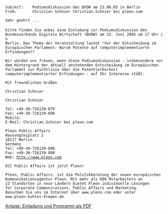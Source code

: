 `Subject:    Podiumsdiskussion des BVDW am 23.06.05 in Berlin`\
`From:       Christian Schnier Christian.Schnier bei pleon.com`

`Sehr geehrt ...`\
\
`bitte finden Sie anbei eine Einladung zur Podiumsdiskussion des`\
`Bundesverbands Digitale Wirtschaft (BVDW) am 23. Juni 2005 um 17 Uhr in`\
`Berlin. Das Thema der Veranstaltung lautet "Vor der Entscheidung im`\
`Europäischen Parlament: Warum Patente auf computerimplementierte`\
`Erfindungen??`

`Wir würden uns freuen, wenn diese Podiumsdiskussion - insbesondere vor`\
`dem Hintergrund der aktuell anstehenden Entscheidung im Europäischen`\
`Parlament zur Richtlinie über die Patentierbarkeit`\
`computerimplementierter Erfindungen - auf Ihr Interesse stößt.`

`Mit freundlichen Grüßen`

`Christian Schnier`

`Christian Schnier`

`Tel: +49-30-726139-879`\
`Fax: +49-30-726139-890`\
`Mobile:`\
`E-Mail: Christian.Schnier bei pleon.com`

`Pleon Public Affairs`\
`Hausvogteiplatz 2`\
`10117 Berlin`\
`Germany`\
`Tel: +49-30-726139-800`\
`Fax: +49-30-726139-890`\
`Web: `[`http://www.pleon.com`](http://www.pleon.com)

`ECC Public Affairs ist jetzt Pleon!`

`Pleon, Public Affairs, ist die Politikberatung der neuen europäischen`\
`Kommunikationsagentur Pleon. Mit mehr als 680 Mitarbeitern an`\
`23 Standorten in neun Ländern bietet Pleon individuelle Lösungen`\
`für Corporate Communications, Public Affairs und Marketing.`\
`Besuchen Sie uns im Internet über www.pleon.com oder unter `\
`www.pleon-kohtes-klewes.de`

[Anlage: Einladung und Programm als
PDF](http://www.ffii.org/~blasum/tmp/bvdw060623.pdf "wikilink")
